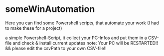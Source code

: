 # someWinAutomation
Here you can find some Powershell scripts, that automate your work (I had to make these for a project)

a simple Powershell-Script, it collect your PC-Infos and put them in a CSV-file and check & install current updates
note: Your PC will be RESTARTED!! && please edit the csvPath to your own CSV-file!!